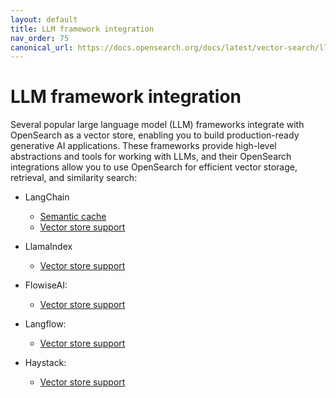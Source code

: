 ```yaml
---
layout: default
title: LLM framework integration
nav_order: 75
canonical_url: https://docs.opensearch.org/docs/latest/vector-search/llm-frameworks/
---
```


# LLM framework integration

Several popular large language model (LLM) frameworks integrate with OpenSearch as a vector store, enabling you to build production-ready generative AI applications. These frameworks provide high-level abstractions and tools for working with LLMs, and their OpenSearch integrations allow you to use OpenSearch for efficient vector storage, retrieval, and similarity search:

- LangChain 
    - [Semantic cache](https://python.langchain.com/docs/integrations/llm_caching/#opensearch-semantic-cache)
    - [Vector store support](https://python.langchain.com/docs/integrations/vectorstores/opensearch/)
 
- LlamaIndex
    - [Vector store support](https://docs.llamaindex.ai/en/stable/examples/vector_stores/OpensearchDemo/)
 
- FlowiseAI: 
    - [Vector store support](https://docs.flowiseai.com/integrations/langchain/vector-stores/opensearch)
 
- Langflow: 
    - [Vector store support](https://docs.langflow.org/components-vector-stores#opensearch)
 
- Haystack:  
    - [Vector store support](https://haystack.deepset.ai/integrations/opensearch-document-store)